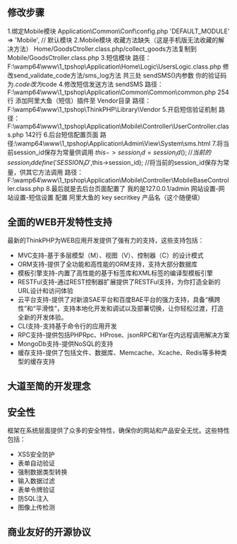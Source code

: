﻿## 修改步骤
1.绑定Mobile模块
Application\Common\Conf\config.php
'DEFAULT_MODULE'        =>  'Mobile',  // 默认模块
2.Mobile模块 收藏方法缺失（这是手机版无法收藏的解决方法）
Home/GoodsCtroller.class.php/collect_goods方法复制到Mobile/GoodsCtroller.class.php
3.短信模块 
路径：F:\wamp64\www\1_tpshop\Application\Home\Logic\UsersLogic.class.php
修改send_validate_code方法/sms_log方法 共三处
sendSMS()内参数 你的验证码为.$code 改为$code
4.修改短信发送方法 sendSMS
路径：F:\wamp64\www\1_tpshop\Application\Common\Common\common.php 254行
添加阿里大鱼（短信）插件至 Vendor目录
路径：F:\wamp64\www\1_tpshop\ThinkPHP\Library\Vendor
5.开启短信验证机制
路径：F:\wamp64\www\1_tpshop\Application\Mobile\Controller\UserController.class.php 142行
6.后台短信配置页面
路径:\wamp64\www\1_tpshop\Application\Admin\View\System\sms.html
7.将当前session_id保存为常量供调用
   $this->session_id = session_id(); // 当前的 session_id
   define('SESSION_ID',$this->session_id); //将当前的session_id保存为常量，供其它方法调用
路径：F:\wamp64\www\1_tpshop\Application\Mobile\Controller\MobileBaseController.class.php
8.最后就是去后台页面配置了 我的是127.0.0.1/admin
网站设置-网站设置-短信设置
配置 阿里大鱼的 key  secritkey  产品名（这个随便填）


## 全面的WEB开发特性支持

最新的ThinkPHP为WEB应用开发提供了强有力的支持，这些支持包括：

*  MVC支持-基于多层模型（M）、视图（V）、控制器（C）的设计模式
*  ORM支持-提供了全功能和高性能的ORM支持，支持大部分数据库
*  模板引擎支持-内置了高性能的基于标签库和XML标签的编译型模板引擎
*  RESTFul支持-通过REST控制器扩展提供了RESTFul支持，为你打造全新的URL设计和访问体验
*  云平台支持-提供了对新浪SAE平台和百度BAE平台的强力支持，具备“横跨性”和“平滑性”，支持本地化开发和调试以及部署切换，让你轻松过渡，打造全新的开发体验。
*  CLI支持-支持基于命令行的应用开发
*  RPC支持-提供包括PHPRpc、HProse、jsonRPC和Yar在内远程调用解决方案
*  MongoDb支持-提供NoSQL的支持
*  缓存支持-提供了包括文件、数据库、Memcache、Xcache、Redis等多种类型的缓存支持

## 大道至简的开发理念



## 安全性

框架在系统层面提供了众多的安全特性，确保你的网站和产品安全无忧。这些特性包括：

*  XSS安全防护
*  表单自动验证
*  强制数据类型转换
*  输入数据过滤
*  表单令牌验证
*  防SQL注入
*  图像上传检测

## 商业友好的开源协议
